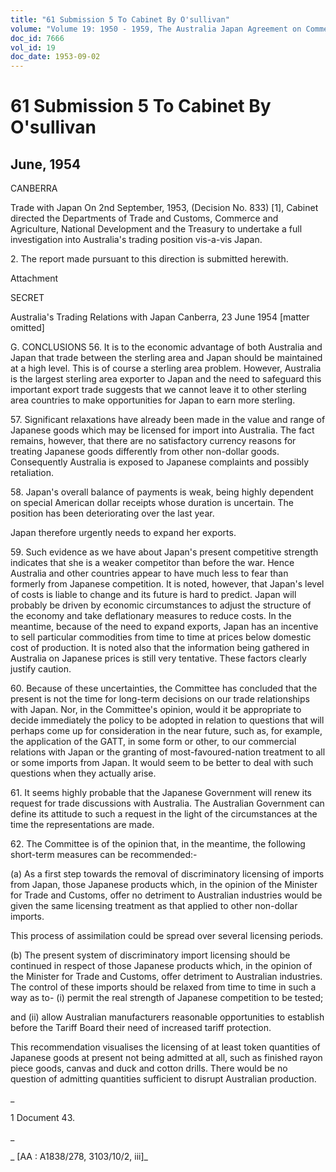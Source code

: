 ```yaml
---
title: "61 Submission 5 To Cabinet By O'sullivan"
volume: "Volume 19: 1950 - 1959, The Australia Japan Agreement on Commerce"
doc_id: 7666
vol_id: 19
doc_date: 1953-09-02
---
```


# 61 Submission 5 To Cabinet By O'sullivan

## June, 1954

CANBERRA

Trade with Japan On 2nd September, 1953, (Decision No. 833) [1], Cabinet directed the Departments of Trade and Customs, Commerce and Agriculture, National Development and the Treasury to undertake a full investigation into Australia's trading position vis-a-vis Japan.

2\. The report made pursuant to this direction is submitted herewith.

Attachment

SECRET

Australia's Trading Relations with Japan Canberra, 23 June 1954 [matter omitted]

G. CONCLUSIONS 56. It is to the economic advantage of both Australia and Japan that trade between the sterling area and Japan should be maintained at a high level. This is of course a sterling area problem. However, Australia is the largest sterling area exporter to Japan and the need to safeguard this important export trade suggests that we cannot leave it to other sterling area countries to make opportunities for Japan to earn more sterling.

57\. Significant relaxations have already been made in the value and range of Japanese goods which may be licensed for import into Australia. The fact remains, however, that there are no satisfactory currency reasons for treating Japanese goods differently from other non-dollar goods. Consequently Australia is exposed to Japanese complaints and possibly retaliation.

58\. Japan's overall balance of payments is weak, being highly dependent on special American dollar receipts whose duration is uncertain. The position has been deteriorating over the last year.

Japan therefore urgently needs to expand her exports.

59\. Such evidence as we have about Japan's present competitive strength indicates that she is a weaker competitor than before the war. Hence Australia and other countries appear to have much less to fear than formerly from Japanese competition. It is noted, however, that Japan's level of costs is liable to change and its future is hard to predict. Japan will probably be driven by economic circumstances to adjust the structure of the economy and take deflationary measures to reduce costs. In the meantime, because of the need to expand exports, Japan has an incentive to sell particular commodities from time to time at prices below domestic cost of production. It is noted also that the information being gathered in Australia on Japanese prices is still very tentative. These factors clearly justify caution.

60\. Because of these uncertainties, the Committee has concluded that the present is not the time for long-term decisions on our trade relationships with Japan. Nor, in the Committee's opinion, would it be appropriate to decide immediately the policy to be adopted in relation to questions that will perhaps come up for consideration in the near future, such as, for example, the application of the GATT, in some form or other, to our commercial relations with Japan or the granting of most-favoured-nation treatment to all or some imports from Japan. It would seem to be better to deal with such questions when they actually arise.

61\. It seems highly probable that the Japanese Government will renew its request for trade discussions with Australia. The Australian Government can define its attitude to such a request in the light of the circumstances at the time the representations are made.

62\. The Committee is of the opinion that, in the meantime, the following short-term measures can be recommended:-

(a) As a first step towards the removal of discriminatory licensing of imports from Japan, those Japanese products which, in the opinion of the Minister for Trade and Customs, offer no detriment to Australian industries would be given the same licensing treatment as that applied to other non-dollar imports.

This process of assimilation could be spread over several licensing periods.

(b) The present system of discriminatory import licensing should be continued in respect of those Japanese products which, in the opinion of the Minister for Trade and Customs, offer detriment to Australian industries. The control of these imports should be relaxed from time to time in such a way as to- (i) permit the real strength of Japanese competition to be tested;

and (ii) allow Australian manufacturers reasonable opportunities to establish before the Tariff Board their need of increased tariff protection.

This recommendation visualises the licensing of at least token quantities of Japanese goods at present not being admitted at all, such as finished rayon piece goods, canvas and duck and cotton drills. There would be no question of admitting quantities sufficient to disrupt Australian production.

_

1 Document 43.

_

_ [AA : A1838/278, 3103/10/2, iii]_
